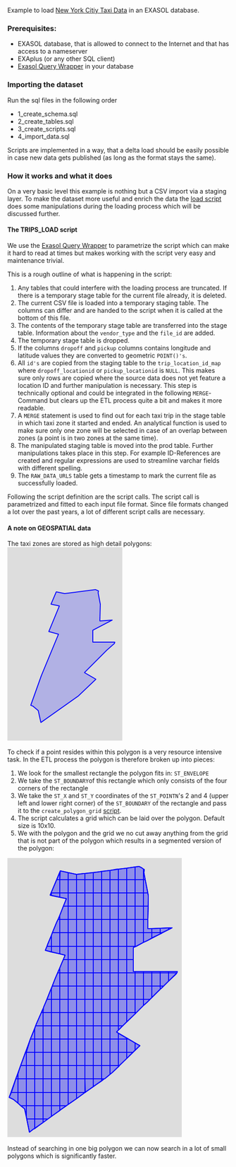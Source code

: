 Example to load [New York Citiy Taxi Data](https://www1.nyc.gov/site/tlc/about/tlc-trip-record-data.page) in an EXASOL database.

### Prerequisites:
-   EXASOL database, that is allowed to connect to the Internet and that has access to a nameserver
-   EXAplus (or any other SQL client)
-  [Exasol Query Wrapper](https://raw.githubusercontent.com/EXASOL/etl-utils/master/query_wrapper.sql ) in your database 

### Importing the dataset
Run the sql files in the following order

-   1_create_schema.sql
-   2_create_tables.sql
-   3_create_scripts.sql
-   4_import_data.sql

Scripts are implemented in a way, that a delta load should be easily possible in case new data gets published (as long as the format stays the same).

### How it works and what it does
On a very basic level this example is nothing but a CSV import via a staging layer. To make the dataset more useful and enrich the data the [load script](3_create_scripts.sql) does some manipulations during the loading process which will be discussed further.

#### The TRIPS_LOAD script
We use the [Exasol Query Wrapper](https://raw.githubusercontent.com/EXASOL/etl-utils/master/query_wrapper.sql) to parametrize the script which can make it hard to read at times but makes working with the script very easy and maintenance trivial.

This is a rough outline of what is happening in the script:

 1. Any tables that could interfere with the loading process are truncated. If there is a temporary stage table for the current file already, it is deleted.
 2. The current CSV file is loaded into a temporary staging table. The columns can differ and are handed to the script when it is called at the bottom of this file.
 3. The contents of the temporary stage table are transferred into the stage table. Information about the `vendor_type` and the `file_id` are added.
 4. The temporary stage table is dropped.
 5. If the columns `dropoff` and `pickup` columns contains longitude and latitude values they are converted to geometric `POINT()'s`.
 6. All `id's` are copied from the staging table to the `trip_location_id_map` where `dropoff_locationid` or `pickup_locationid` is `NULL`. This makes sure only rows are copied where the source data does not yet feature a location ID and further manipulation is necessary. This step is technically optional and could be integrated in the following `MERGE`-Command but clears up the ETL process quite a bit and makes it more readable.
 7. A `MERGE` statement is used to find out for each taxi trip in the stage table in which taxi zone it started and ended. An analytical function is used to make sure only one zone will be selected in case of an overlap between zones (a point is in two zones at the same time).
 8. The manipulated staging table is moved into the prod table. Further manipulations takes place in this step. For example ID-References are created and regular expressions are used to streamline varchar fields with different spelling. 
 9. The `RAW_DATA_URLS` table gets a timestamp to mark the current file as successfully loaded.

Following the script definition are the script calls. The script call is parametrized and fitted to each input file format. Since file formats changed a lot over the past years, a lot of different script calls are necessary.

#### A note on GEOSPATIAL data
The taxi zones are stored as high detail polygons: <br>
![A NYC Taxi polygon](https://raw.githubusercontent.com/exasol/opendata-examples/LN_update_11_2019/nyc_taxi/2020-06-04%2012_26_20-DBeaver%207.1.0%20-%20TAXI_ZONES.png "A NYC Taxi polygon")


To check if a point resides within this polygon is a very resource intensive task. In the ETL process the polygon is therefore broken up into pieces:

 1. We look for the smallest rectangle the polygon fits in:  `ST_ENVELOPE`
 2. We take the `ST_BOUNDARY`of this rectangle which only consists of the four corners of the rectangle
 3. We take the `ST_X` and `ST_Y` coordinates of the `ST_POINTN`'s 2 and 4 (upper left and lower right corner) of the `ST_BOUNDARY` of the rectangle and pass it to the `create_polygon_grid` [script](3_create_scripts.sql).
 4. The script calculates a grid which can be laid over the polygon. Default size is 10x10.
 5. We with the polygon and the grid we no cut away anything from the grid that is not part of the polygon which results in a segmented version of the polygon: 
 
![A segmented NYC taxi polygon](https://raw.githubusercontent.com/exasol/opendata-examples/LN_update_11_2019/nyc_taxi/2020-06-04%2016_03_48-DBeaver%207.1.0%20-%20SPATIAL_GRID_MERGE.png)

Instead of searching in one big polygon we can now search in a lot of small polygons which is significantly faster.
